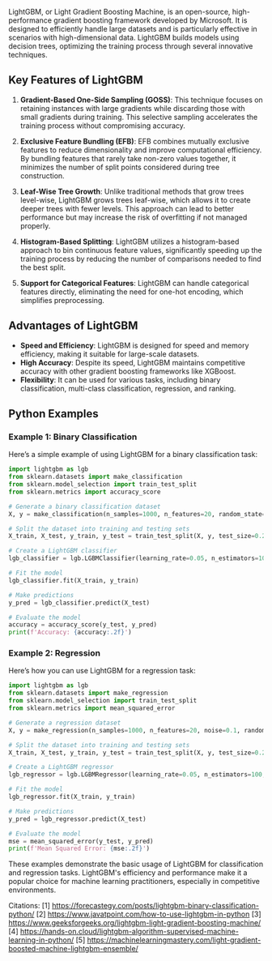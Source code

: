 LightGBM, or Light Gradient Boosting Machine, is an open-source, high-performance gradient boosting framework developed by Microsoft. It is designed to efficiently handle large datasets and is particularly effective in scenarios with high-dimensional data. LightGBM builds models using decision trees, optimizing the training process through several innovative techniques.

## Key Features of LightGBM

1. **Gradient-Based One-Side Sampling (GOSS)**: This technique focuses on retaining instances with large gradients while discarding those with small gradients during training. This selective sampling accelerates the training process without compromising accuracy.

2. **Exclusive Feature Bundling (EFB)**: EFB combines mutually exclusive features to reduce dimensionality and improve computational efficiency. By bundling features that rarely take non-zero values together, it minimizes the number of split points considered during tree construction.

3. **Leaf-Wise Tree Growth**: Unlike traditional methods that grow trees level-wise, LightGBM grows trees leaf-wise, which allows it to create deeper trees with fewer levels. This approach can lead to better performance but may increase the risk of overfitting if not managed properly.

4. **Histogram-Based Splitting**: LightGBM utilizes a histogram-based approach to bin continuous feature values, significantly speeding up the training process by reducing the number of comparisons needed to find the best split.

5. **Support for Categorical Features**: LightGBM can handle categorical features directly, eliminating the need for one-hot encoding, which simplifies preprocessing.

## Advantages of LightGBM

- **Speed and Efficiency**: LightGBM is designed for speed and memory efficiency, making it suitable for large-scale datasets.
- **High Accuracy**: Despite its speed, LightGBM maintains competitive accuracy with other gradient boosting frameworks like XGBoost.
- **Flexibility**: It can be used for various tasks, including binary classification, multi-class classification, regression, and ranking.

## Python Examples

### Example 1: Binary Classification

Here’s a simple example of using LightGBM for a binary classification task:

```python
import lightgbm as lgb
from sklearn.datasets import make_classification
from sklearn.model_selection import train_test_split
from sklearn.metrics import accuracy_score

# Generate a binary classification dataset
X, y = make_classification(n_samples=1000, n_features=20, random_state=42)

# Split the dataset into training and testing sets
X_train, X_test, y_train, y_test = train_test_split(X, y, test_size=0.2, random_state=42)

# Create a LightGBM classifier
lgb_classifier = lgb.LGBMClassifier(learning_rate=0.05, n_estimators=100, num_leaves=31)

# Fit the model
lgb_classifier.fit(X_train, y_train)

# Make predictions
y_pred = lgb_classifier.predict(X_test)

# Evaluate the model
accuracy = accuracy_score(y_test, y_pred)
print(f'Accuracy: {accuracy:.2f}')
```

### Example 2: Regression

Here’s how you can use LightGBM for a regression task:

```python
import lightgbm as lgb
from sklearn.datasets import make_regression
from sklearn.model_selection import train_test_split
from sklearn.metrics import mean_squared_error

# Generate a regression dataset
X, y = make_regression(n_samples=1000, n_features=20, noise=0.1, random_state=42)

# Split the dataset into training and testing sets
X_train, X_test, y_train, y_test = train_test_split(X, y, test_size=0.2, random_state=42)

# Create a LightGBM regressor
lgb_regressor = lgb.LGBMRegressor(learning_rate=0.05, n_estimators=100, num_leaves=31)

# Fit the model
lgb_regressor.fit(X_train, y_train)

# Make predictions
y_pred = lgb_regressor.predict(X_test)

# Evaluate the model
mse = mean_squared_error(y_test, y_pred)
print(f'Mean Squared Error: {mse:.2f}')
```

These examples demonstrate the basic usage of LightGBM for classification and regression tasks. LightGBM's efficiency and performance make it a popular choice for machine learning practitioners, especially in competitive environments.

Citations:
[1] https://forecastegy.com/posts/lightgbm-binary-classification-python/
[2] https://www.javatpoint.com/how-to-use-lightgbm-in-python
[3] https://www.geeksforgeeks.org/lightgbm-light-gradient-boosting-machine/
[4] https://hands-on.cloud/lightgbm-algorithm-supervised-machine-learning-in-python/
[5] https://machinelearningmastery.com/light-gradient-boosted-machine-lightgbm-ensemble/